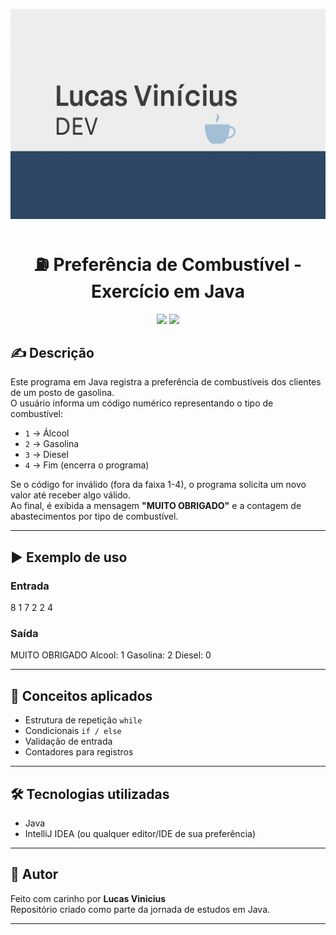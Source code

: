 ![Banner](./banner.png)

<h1 align="center">⛽ Preferência de Combustível - Exercício em Java</h1>

<p align="center">
  <img src="https://img.shields.io/badge/Java-ED9B00?style=for-the-badge&logo=java&logoColor=white" />
  <img src="https://img.shields.io/badge/Exercício-Estrutura%20de%20Repetição-blueviolet?style=for-the-badge" />
</p>

## ✍️ Descrição

Este programa em Java registra a preferência de combustíveis dos clientes de um posto de gasolina.  
O usuário informa um código numérico representando o tipo de combustível:

- `1` → Álcool  
- `2` → Gasolina  
- `3` → Diesel  
- `4` → Fim (encerra o programa)

Se o código for inválido (fora da faixa 1-4), o programa solicita um novo valor até receber algo válido.  
Ao final, é exibida a mensagem **"MUITO OBRIGADO"** e a contagem de abastecimentos por tipo de combustível.

---

## ▶️ Exemplo de uso

### **Entrada**

8
1
7
2
2
4
### **Saída**
MUITO OBRIGADO
Alcool: 1
Gasolina: 2
Diesel: 0

---

## 🧠 Conceitos aplicados

- Estrutura de repetição `while`
- Condicionais `if / else`
- Validação de entrada
- Contadores para registros

---

## 🛠️ Tecnologias utilizadas

- Java
- IntelliJ IDEA (ou qualquer editor/IDE de sua preferência)

---

## 🚀 Autor

Feito com carinho por **Lucas Vinicius**  
Repositório criado como parte da jornada de estudos em Java.

---
